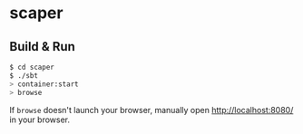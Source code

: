 # scaper #

## Build & Run ##

```sh
$ cd scaper
$ ./sbt
> container:start
> browse
```

If `browse` doesn't launch your browser, manually open [http://localhost:8080/](http://localhost:8080/) in your browser.
